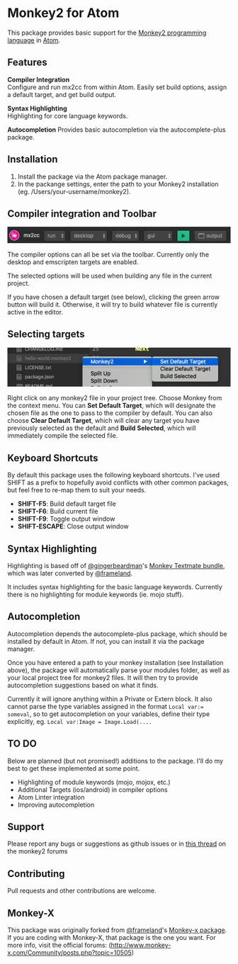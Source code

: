 # Monkey2 for Atom

This package provides basic support for the [Monkey2 programming language](http://monkey2.monkey-x.com) in [Atom](http://atom.io).

## Features

**Compiler Integration**  
Configure and run mx2cc from within Atom. Easily set build options, assign a default target, and get build output.

**Syntax Highlighting**  
Highlighting for core language keywords.

**Autocompletion**
Provides basic autocompletion via the autocomplete-plus package.

## Installation

1. Install the package via the Atom package manager.
2. In the packange settings, enter the
path to your Monkey2 installation (eg. /Users/your-username/monkey2).

## Compiler integration and Toolbar

![Toolbar Screenshot](https://github.com/arawkins/atom-monkey/blob/master/images/mx2cc-toolbar.png?raw=true "mx2cc toolbar")

The compiler options can all be set via the toolbar. Currently only the
desktop and emscripten targets are enabled.

The selected options will be used when building any file in the current
project.

If you have chosen a default target (see below), clicking the green arrow button
will build it. Otherwise, it will try to build whatever
file is currently active in the editor.

## Selecting targets

![Selecting target example](https://github.com/arawkins/atom-monkey/blob/master/images/target-selection.png?raw=true "choosing a target")

Right click on any monkey2 file in your project tree. Choose Monkey from
the context menu. You can **Set Default Target**, which will designate the
chosen file as the one to pass to the compiler by default. You can also choose **Clear Default Target**, which
will clear any target you have previously selected as the default and **Build Selected**,
which will immediately compile the selected file.

## Keyboard Shortcuts

By default this package uses the following keyboard shortcuts. I've used
SHIFT as a prefix to hopefully avoid conflicts with other common packages,
but feel free to re-map them to suit your needs.

* **SHIFT-F5**: Build default target file
* **SHIFT-F6**: Build current file
* **SHIFT-F9**: Toggle output window
* **SHIFT-ESCAPE**: Close output window

## Syntax Highlighting

Highlighting is based off of [@gingerbeardman](https://github.com/gingerbeardman)'s
[Monkey Textmate bundle](https://github.com/gingerbeardman/monkey.tmbundle),
which was later converted by [@frameland](https://github.com/frameland/).

It includes syntax highlighting for the basic language keywords.
Currently there is no highlighting for module keywords (ie. mojo stuff).

## Autocompletion

Autocompletion depends the autocomplete-plus package, which should be installed by
default in Atom. If not, you can install it via the package manager.

Once you have entered a path to your monkey installation (see Installation above),
the package will automatically parse your modules folder, as well as your local project tree for monkey2 files.
It will then try to provide autocompletion suggestions based on what it finds.

Currently it will ignore anything within a Private or Extern block. It also cannot parse the type
variables assigned in the format `Local var:= someval`, so to get autocompletion on
your variables, define their type explicitly, eg. `Local var:Image = Image.Load(....`

## TO DO

Below are planned (but not promised!) additions to the package. I'll do my
best to get these implemented at some point.

* Highlighting of module keywords (mojo, mojox, etc.)
* Additional Targets (ios/android) in compiler options
* Atom Linter integration
* Improving autocompletion

## Support

Please report any bugs or suggestions as github issues or in [this thread](http://monkey2.monkey-x.com/forums/topic/atom-package-for-monkey2/) on the monkey2 forums

## Contributing

Pull requests and other contributions are welcome.

## Monkey-X

This package was originally forked from [@frameland](https://github.com/frameland/)'s [Monkey-x package](https://github.com/frameland/atom-monkey). If you are coding with Monkey-X, that package
is the one you want. For more info, visit the official forums:
(http://www.monkey-x.com/Community/posts.php?topic=10505)
